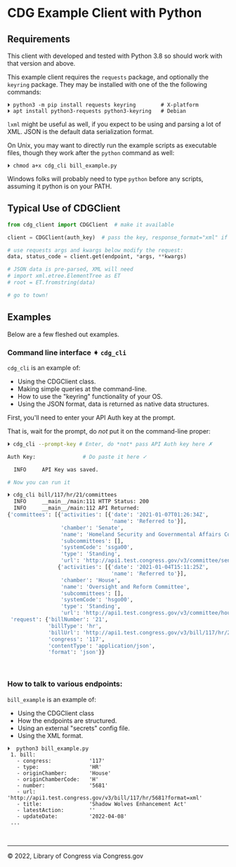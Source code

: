 # CDG Example Client with Python

## Requirements

This client with developed and tested with Python 3.8 so should work with that version
and above.

This example client requires the `requests` package, and optionally the `keyring`
package.
They may be installed with one of the the following commands:

```shell
⏵ python3 -m pip install requests keyring        # X-platform
⏵ apt install python3-requests python3-keyring   # Debian

```

`lxml` might be useful as well, if you expect to be using and parsing a lot of XML.
JSON is the default data serialization format.

On Unix, you may want to directly run the example scripts as executable files,
though they work after the `python` command as well:

```
⏵ chmod a+x cdg_cli bill_example.py
```

Windows folks will probably need to type `python` before any scripts,
assuming it python is on your PATH.


## Typical Use of CDGClient

```python
from cdg_client import CDGClient  # make it available

client = CDGClient(auth_key)  # pass the key, response_format="xml" if needed

# use requests args and kwargs below modify the request:
data, status_code = client.get(endpoint, *args, **kwargs)

# JSON data is pre-parsed, XML will need
# import xml.etree.ElementTree as ET
# root = ET.fromstring(data)

# go to town!
```

## Examples

Below are a few fleshed out examples.


### Command line interface ➧ `cdg_cli`

`cdg_cli` is an example of:

- Using the CDGClient class.
- Making simple queries at the command-line.
- How to use the "keyring" functionality of your OS.
- Using the JSON format, data is returned as native data structures.

First, you'll need to enter your API Auth key at the prompt.

That is, wait for the prompt, do *not* put it on the command-line proper:

```sh
⏵ cdg_cli --prompt-key # Enter, do *not* pass API Auth key here ✗

Auth Key:               # Do paste it here ✓

  INFO     API Key was saved.

# Now you can run it

⏵ cdg_cli bill/117/hr/21/committees
  INFO     __main__/main:111 HTTP Status: 200
  INFO     __main__/main:112 API Returned:
{'committees': [{'activities': [{'date': '2021-01-07T01:26:34Z',
                                 'name': 'Referred to'}],
                 'chamber': 'Senate',
                 'name': 'Homeland Security and Governmental Affairs Committee',
                 'subcommittees': [],
                 'systemCode': 'ssga00',
                 'type': 'Standing',
                 'url': 'http://api1.test.congress.gov/v3/committee/senate/ssga00?format=json'},
                {'activities': [{'date': '2021-01-04T15:11:25Z',
                                 'name': 'Referred to'}],
                 'chamber': 'House',
                 'name': 'Oversight and Reform Committee',
                 'subcommittees': [],
                 'systemCode': 'hsgo00',
                 'type': 'Standing',
                 'url': 'http://api1.test.congress.gov/v3/committee/house/hsgo00?format=json'}],
 'request': {'billNumber': '21',
             'billType': 'hr',
             'billUrl': 'http://api1.test.congress.gov/v3/bill/117/hr/21?format=json',
             'congress': '117',
             'contentType': 'application/json',
             'format': 'json'}}
```

<p>&nbsp;</p>

### How to talk to various endpoints:

`bill_example` is an example of:

- Using the CDGClient class
- How the endpoints are structured.
- Using an external "secrets" config file.
- Using the XML format.


```
⏵  python3 bill_example.py
 1. bill:
   - congress:            '117'
   - type:                'HR'
   - originChamber:       'House'
   - originChamberCode:   'H'
   - number:              '5681'
   - url:                 'http://api1.test.congress.gov/v3/bill/117/hr/5681?format=xml'
   - title:               'Shadow Wolves Enhancement Act'
   - latestAction:        ''
   - updateDate:          '2022-04-08'
 ...
```

<p>&nbsp;</p>

---
© 2022, Library of Congress via Congress.gov
